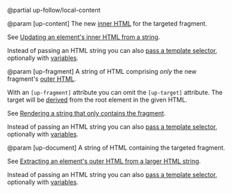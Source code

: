 @partial up-follow/local-content

@param [up-content]
  The new [inner HTML](https://developer.mozilla.org/en-US/docs/Web/API/Element/innerHTML)
  for the targeted fragment.

  See [Updating an element's inner HTML from a string](/providing-html#content).

  Instead of passing an HTML string you can also [pass a template selector](/templates),
  optionally with [variables](/placeholders#dynamic-templates).

@param [up-fragment]
  A string of HTML comprising *only* the new fragment's
  [outer HTML](https://developer.mozilla.org/en-US/docs/Web/API/Element/outerHTML).

  With an `[up-fragment]` attribute you can omit the `[up-target]` attribute.
  The target will be [derived](/target-derivation) from the root element in the given HTML.

  See [Rendering a string that only contains the fragment](/providing-html#fragment).

  Instead of passing an HTML string you can also [pass a template selector](/templates),
  optionally with [variables](/placeholders#dynamic-templates).

@param [up-document]
  A string of HTML containing the targeted fragment.

  See [Extracting an element's outer HTML from a larger HTML string](/providing-html#document).

  Instead of passing an HTML string you can also [pass a template selector](/templates),
  optionally with [variables](/placeholders#dynamic-templates).
